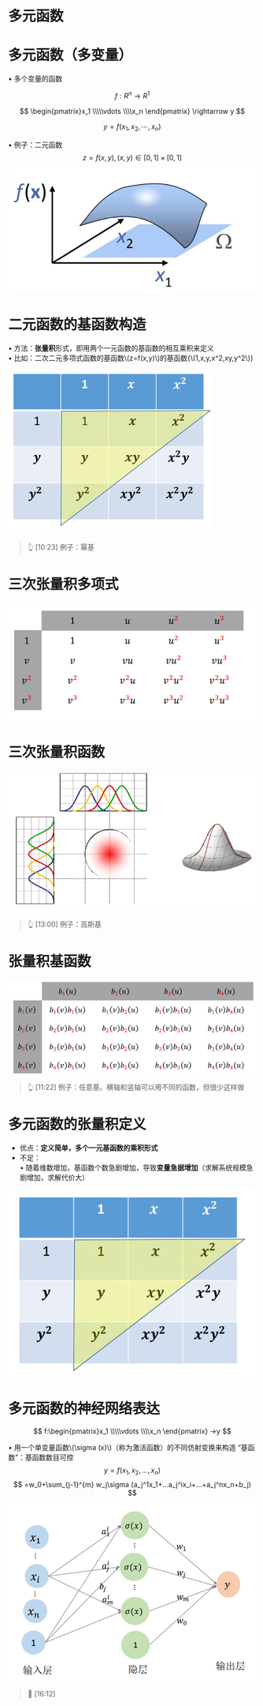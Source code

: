 # 多元函数



# 多元函数（多变量）

• 多个变量的函数  

$$
f: R^n \rightarrow R^1
$$


$$
\begin{pmatrix}x_1
 \\\\\vdots 
 \\\\x_n
\end{pmatrix}
\rightarrow y
$$

$$
y = f(x_1,x_2, \cdots, x_n)
$$

• 例子：二元函数
$$
z=f(x,y),(x,y)\in[0,1]\times[0,1]
$$

![](../assets/多元函数-1.png)  

# 二元函数的基函数构造   

• 方法：**张量积**形式，即用两个一元函数的基函数的相互乘积来定义   
• 比如：二次二元多项式函数的基函数\\(z=f(x,y)\\)的基函数{\\(1,x,y,x^2,xy,y^2\\)}   

![](../assets/16.PNG)  
> &#x1F446; [10:23] 例子：幂基

# 三次张量积多项式    

![](../assets/多元函数-2.png)  

# 三次张量积函数

![](../assets/17.PNG)  
> &#x1F446; [13:00] 例子：高斯基

# 张量积基函数

![](../assets/18.PNG)  
> &#x1F446; [11:22] 例子：任意基。横轴和竖轴可以用不同的函数，但很少这样做

# 多元函数的张量积定义

* 优点：**定义简单，多个一元基函数的乘积形式**  
* 不足：  
• 随着维数增加，基函数个数急剧增加，导致**变量急据增加**（求解系统规模急剧增加，求解代价大）

![](../assets/多元函数-3.png)   

# 多元函数的神经网络表达

$$
f:\begin{pmatrix}x_1
 \\\\\vdots 
 \\\\x_n
\end{pmatrix} →y
$$

• 用一个单变量函数\\(\sigma (x)\\)（称为激活函数）的不同仿射变换来构造 “基函数”：基函数数目可控    
$$
y=f(x_1,x_2,...,x_n)
$$
$$
=w_0+\sum_{j-1}^{m} w_j\sigma (a_j^1x_1+...a_j^ix_i+...+a_j^nx_n+b_j)
$$

![](../assets/多元函数-4.png)  

> &#x1F50E; [16:12] 




